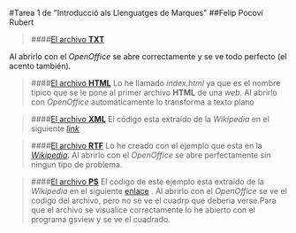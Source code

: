 #Tarea 1 de "Introducció als Llenguatges de Marques"
##Felip Pocoví Rubert

>####[El archivo **TXT**](https://github.com/Fpocovi/Tarea1/blob/master/ArxiuTXT.txt)

Al abrirlo con el _OpenOffice_ se abre correctamente y se ve todo perfecto (el acento también).

>####[El archivo **HTML**](https://github.com/Fpocovi/Tarea1/blob/master/index.html)
>Lo he llamado _index.html_ ya que es el nombre típico que se le pone al primer archivo **HTML** de una _web_. Al abrirlo con _OpenOffice_ automáticamente lo transforma a texto plano


>####[El archivo **XML**](https://github.com/Fpocovi/Tarea1/blob/master/arxiuXML.xml)
El código esta extraído de la _Wikipedia_ en el siguiente [_link_](https://es.wikipedia.org/wiki/Extensible_Markup_Language)


>####[El archivo **RTF**][linkRTF]
Lo he creado con el ejemplo que esta en la [_Wikipedia_](https://es.wikipedia.org/wiki/Rich_Text_Format). Al abrirlo con el _OpenOffice_ se abre perfectamente sin ningun tipo de problema.


[linkRTF]:https://github.com/Fpocovi/Tarea1/blob/master/ArxiuRTF.rtf


>####[El archivo **PS**](https://github.com/Fpocovi/Tarea1/blob/master/ArxiuPs.ps)
El codigo de este ejemplo esta extraido de la _Wikipedia_ en el siguiente [enlace](https://es.wikipedia.org/wiki/PostScript) . Al abrirlo con el _OpenOffice_ se ve el codigo del archivo, pero no se ve el cuadrp que deberia verse.Para que el archivo se visualice correctamente lo he abierto con el programa gsview y se ve el cuadrado.


